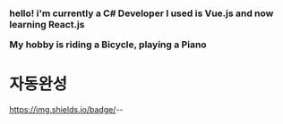 <h3>hello! i'm currently a C# Developer
I used is Vue.js and now learning React.js

My hobby is riding a Bicycle, playing a Piano</h3>
<h1>자동완성</h1>


https://img.shields.io/badge/<LABEL>-<MESSAGE>-<COLOR>
